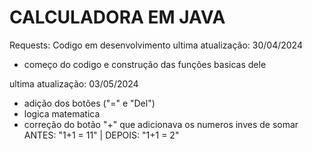 # CALCULADORA EM JAVA
Requests:
Codigo em desenvolvimento
ultima atualização: 30/04/2024
- começo do codigo e construção das funções basicas dele

ultima atualização: 03/05/2024 
- adição dos botões ("=" e "Del")
- logica matematica
- correção do botão "+" que adicionava os numeros inves de somar ANTES: "1+1 = 11" | DEPOIS: "1+1 = 2"  
